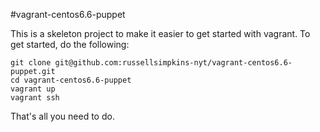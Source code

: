 #vagrant-centos6.6-puppet

This is a skeleton project to make it easier to get started with vagrant.
To get started, do the following:

``` 
git clone git@github.com:russellsimpkins-nyt/vagrant-centos6.6-puppet.git
cd vagrant-centos6.6-puppet
vagrant up
vagrant ssh
```

That's all you need to do.
